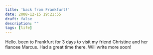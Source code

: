 ```yaml
---
title: 'back from Frankfurt!'
date: 2008-12-15 19:21:55
draft: false
description: ""
tags: [life]
---
```


Hello. been to Frankfurt for 3 days to visit my friend Christine and her fiancee Marcus. Had a great time there. Will write more soon!